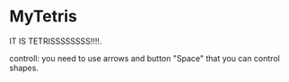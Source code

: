 # MyTetris

IT IS TETRISSSSSSSS!!!!. 

controll: 
you need to use arrows and button "Space" that you can control shapes. 
